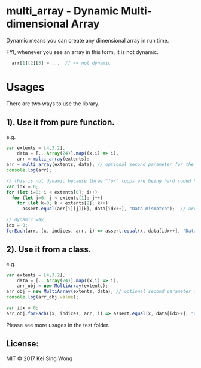 # multi_array - Dynamic Multi-dimensional Array
Dynamic means you can create any dimensional array in run time.

FYI, whenever you see an array in this form, it is not dynamic.
```javascript
  arr[1][2][3] = ...  // <= not dynamic
```

# Usages
There are two ways to use the library.

## 1). Use it from pure function.
e.g.
```javascript
var extents = [4,3,2],
    data = [...Array(24)].map((x,i) => i),
    arr = multi_array(extents);
arr = multi_array(extents, data); // optional second parameter for the data.
console.log(arr);

// this is not dynamic because three "for" loops are being hard coded here.
var idx = 0;
for (let i=0; i < extents[0]; i++)
  for (let j=0; j < extents[1]; j++)
    for (let k=0; k < extents[2]; k++)
      assert.equal(arr[i][j][k], data[idx++], "Data mismatch");  // arr[][][] is not dynamic.

// dynamic way
idx = 0;
forEach(arr, (x, indices, arr, i) => assert.equal(x, data[idx++], "Data mismatch"));
```

## 2). Use it from a class.
e.g.
```javascript
var extents = [4,3,2],
    data = [...Array(24)].map((x,i) => i),
    arr_obj = new MultiArray(extents);
arr_obj = new MultiArray(extents, data); // optional second parameter for the data.
console.log(arr_obj.value);

var idx = 0;
arr_obj.forEach((x, indices, arr, i) => assert.equal(x, data[idx++], "Data mismatch"));
```
Please see more usages in the test folder.

License:
-------
MIT &copy; 2017 Kei Sing Wong
